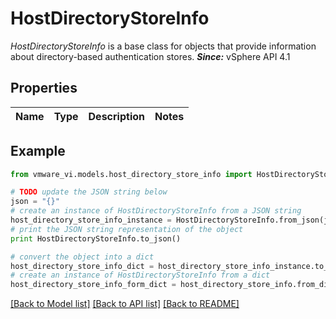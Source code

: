 # HostDirectoryStoreInfo

*HostDirectoryStoreInfo* is a base class for objects that provide information about directory-based authentication stores.  ***Since:*** vSphere API 4.1 

## Properties
Name | Type | Description | Notes
------------ | ------------- | ------------- | -------------

## Example

```python
from vmware_vi.models.host_directory_store_info import HostDirectoryStoreInfo

# TODO update the JSON string below
json = "{}"
# create an instance of HostDirectoryStoreInfo from a JSON string
host_directory_store_info_instance = HostDirectoryStoreInfo.from_json(json)
# print the JSON string representation of the object
print HostDirectoryStoreInfo.to_json()

# convert the object into a dict
host_directory_store_info_dict = host_directory_store_info_instance.to_dict()
# create an instance of HostDirectoryStoreInfo from a dict
host_directory_store_info_form_dict = host_directory_store_info.from_dict(host_directory_store_info_dict)
```
[[Back to Model list]](../README.md#documentation-for-models) [[Back to API list]](../README.md#documentation-for-api-endpoints) [[Back to README]](../README.md)


